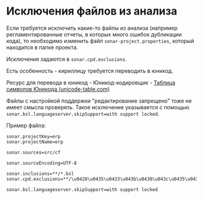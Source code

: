 # Исключения файлов из анализа

Если требуется исключить какие-то файлы из анализа (например регламентированные отчеты, в которых много ошибок дубликации кода), то необходимо изменить файл `sonar-project.properties`, который находится в папке проекта.

Исключения задаются в `sonar.cpd.exclusions`.

Есть особенность - кириллицу требуется переводить в юникод.

Ресурс для перевода в юникод - Юникод-кодировщик - [Таблица символов Юникода (unicode-table.com)](https://unicode-table.com/ru/tools/decoder/)

Файлы с настройкой поддержки "редактирование запрещено" тоже не имеет смысла проверять.
Такое исключение указывается с помощью `sonar.bsl.languageserver.skipSupport=with support locked`.

Пример файла:

```properties
sonar.projectKey=erp
sonar.projectName=erp

sonar.sources=src/cf

sonar.sourceEncoding=UTF-8

sonar.inclusions=**/*.bsl
sonar.cpd.exclusions=**/\u0420\u0435\u0433\u043b\u0430\u043c\u0435\u043d\u0442\u0438\u0440\u043e\u0432\u0430\u043d\u043d\u044b\u0439\u041e\u0442\u0447\u0435\u0442*/**/*.*

sonar.bsl.languageserver.skipSupport=with support locked
```